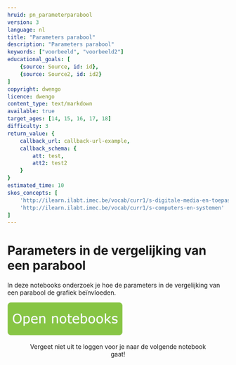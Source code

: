 ```yaml
---
hruid: pn_parameterparabool
version: 3
language: nl
title: "Parameters parabool"
description: "Parameters parabool"
keywords: ["voorbeeld", "voorbeeld2"]
educational_goals: [
    {source: Source, id: id}, 
    {source: Source2, id: id2}
]
copyright: dwengo
licence: dwengo
content_type: text/markdown
available: true
target_ages: [14, 15, 16, 17, 18]
difficulty: 3
return_value: {
    callback_url: callback-url-example,
    callback_schema: {
        att: test,
        att2: test2
    }
}
estimated_time: 10
skos_concepts: [
    'http://ilearn.ilabt.imec.be/vocab/curr1/s-digitale-media-en-toepassingen', 
    'http://ilearn.ilabt.imec.be/vocab/curr1/s-computers-en-systemen'
]
---
```

# Parameters in de vergelijking van een parabool
In deze notebooks onderzoek je hoe de parameters in de vergelijking van een parabool de grafiek beïnvloeden. 

[![](embed/Knop.png "Knop")](https://kiks.ilabt.imec.be/hub/tmplogin?id=0705 "Notebooks parameters parabool")
<figure>
    <figcaption align = "center">Vergeet niet uit te loggen voor je naar de volgende notebook gaat!</figcaption>
</figure>

